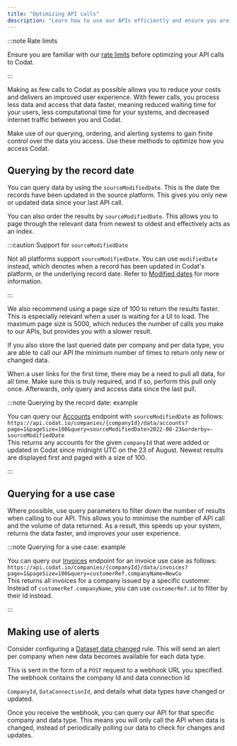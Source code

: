 ```yaml
---
title: "Optimizing API calls"
description: "Learn how to use our APIs efficiently and ensure you are not reaching our rate limits"
---
```


:::note Rate limits

Ensure you are familiar with our [rate limits](/using-the-api/rate-limits) before optimizing your API calls to Codat.

:::

Making as few calls to Codat as possible allows you to reduce your costs and delivers an improved user experience. With fewer calls, you process less data and access that data faster, meaning reduced waiting time for your users, less computational time for your systems, and decreased internet traffic between you and Codat.

Make use of our querying, ordering, and alerting systems to gain finite control over the data you access. Use these methods to optimize how you access Codat. 

## Querying by the record date

You can query data by using the `sourceModifiedDate`. This is the date the records have been updated in the source platform. This gives you only new or updated data since your last API call. 

You can also order the results by `sourceModifiedDate`. This allows you to page through the relevant data from newest to oldest and effectively acts as an index. 

:::caution Support for `sourceModifiedDate`

Not all platforms support `sourceModifiedDate`. You can use `modifiedDate` instead, which denotes when a record has been updated in Codat's platform, or the underlying record date. Refer to [Modified dates](/using-the-api/modified-dates) for more information.

:::

We also recommend using a page size of 100 to return the results faster. This is especially relevant when a user is waiting for a UI to load. The maximum page size is 5000, which reduces the number of calls you make to our APIs, but provides you with a slower result.  

If you also store the last queried date per company and per data type, you are able to call our API the minimum number of times to return only new or changed data.

When a user links for the first time, there may be a need to pull all data, for all time. Make sure this is truly required, and if so, perform this pull only once. Afterwards, only query and access data since the last pull. 

:::note Querying by the record date: example

You can query our [Accounts](/accounting-api#/operations/get-accounts) endpoint with `sourceModifiedDate` as follows:<br/>`https://api.codat.io/companies/{companyId}/data/accounts?page=1&pageSize=100&query=sourceModifiedDate>2022-08-23&orderby=-sourceModifiedDate`<br/>This returns any accounts for the given `companyId` that were added or updated in Codat since midnight UTC on the 23 of August. Newest results are displayed first and paged with a size of 100.

:::

## Querying for a use case

Where possible, use query parameters to filter down the number of results when calling to our API. This allows you to minimise the number of API call and the volume of data returned. As a result, this speeds up your system, returns the data faster, and improves your user experience. 

:::note Querying for a use case: example

You can query our [Invoices](/accounting-api#/operations/list-invoices) endpoint for an invoice use case as follows:<br/>`https://api.codat.io/companies/{companyId}/data/invoices?page=1&pageSize=100&query=customerRef.companyName=NewCo`<br/>This returns all invoices for a company issued by a specific customer.  Instead of `customerRef.companyName`, you can use `customerRef.id` to filter by their Id instead.

:::

## Making use of alerts

Consider configuring a [Dataset data changed](/introduction/webhooks/core-rules-create#dataset-data-changed) rule. This will send an alert per company when new data becomes available for each data type. 

This is sent in the form of a `POST` request to a webhook URL you specified. The webhook contains the company Id and data connection Id 

`CompanyId`, `DataConnectionId`, and details what data types have changed or updated. 

Once you receive the webhook, you can query our API for that specific company and data type. This means you will only call the API when data is changed, instead of periodically polling our data to check for changes and updates.